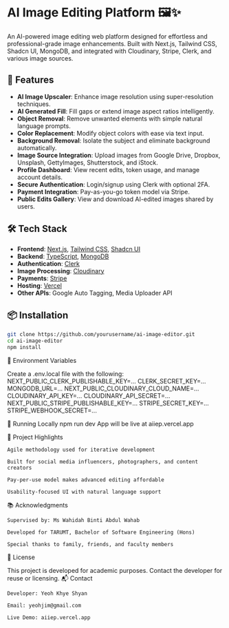 # AI Image Editing Platform 🖼️✨

An AI-powered image editing web platform designed for effortless and professional-grade image enhancements. Built with Next.js, Tailwind CSS, Shadcn UI, MongoDB, and integrated with Cloudinary, Stripe, Clerk, and various image sources.

## 🚀 Features

- **AI Image Upscaler**: Enhance image resolution using super-resolution techniques.
- **AI Generated Fill**: Fill gaps or extend image aspect ratios intelligently.
- **Object Removal**: Remove unwanted elements with simple natural language prompts.
- **Color Replacement**: Modify object colors with ease via text input.
- **Background Removal**: Isolate the subject and eliminate background automatically.
- **Image Source Integration**: Upload images from Google Drive, Dropbox, Unsplash, GettyImages, Shutterstock, and iStock.
- **Profile Dashboard**: View recent edits, token usage, and manage account details.
- **Secure Authentication**: Login/signup using Clerk with optional 2FA.
- **Payment Integration**: Pay-as-you-go token model via Stripe.
- **Public Edits Gallery**: View and download AI-edited images shared by users.

## 🛠 Tech Stack

- **Frontend**: [Next.js](https://nextjs.org/), [Tailwind CSS](https://tailwindcss.com/), [Shadcn UI](https://ui.shadcn.com/)
- **Backend**: [TypeScript](https://www.typescriptlang.org/), [MongoDB](https://www.mongodb.com/)
- **Authentication**: [Clerk](https://clerk.dev/)
- **Image Processing**: [Cloudinary](https://cloudinary.com/)
- **Payments**: [Stripe](https://stripe.com/)
- **Hosting**: [Vercel](https://vercel.com/)
- **Other APIs**: Google Auto Tagging, Media Uploader API

## 📦 Installation

```bash
git clone https://github.com/yourusername/ai-image-editor.git
cd ai-image-editor
npm install
```
🔑 Environment Variables

Create a .env.local file with the following:
NEXT_PUBLIC_CLERK_PUBLISHABLE_KEY=...
CLERK_SECRET_KEY=...
MONGODB_URL=...
NEXT_PUBLIC_CLOUDINARY_CLOUD_NAME=...
CLOUDINARY_API_KEY=...
CLOUDINARY_API_SECRET=...
NEXT_PUBLIC_STRIPE_PUBLISHABLE_KEY=...
STRIPE_SECRET_KEY=...
STRIPE_WEBHOOK_SECRET=...


🧪 Running Locally
npm run dev
App will be live at aiiep.vercel.app



🧠 Project Highlights

    Agile methodology used for iterative development

    Built for social media influencers, photographers, and content creators

    Pay-per-use model makes advanced editing affordable

    Usability-focused UI with natural language support

📚 Acknowledgments

    Supervised by: Ms Wahidah Binti Abdul Wahab

    Developed for TARUMT, Bachelor of Software Engineering (Hons)

    Special thanks to family, friends, and faculty members

📄 License

This project is developed for academic purposes. Contact the developer for reuse or licensing.
📬 Contact

    Developer: Yeoh Khye Shyan

    Email: yeohjim@gmail.com

    Live Demo: aiiep.vercel.app



